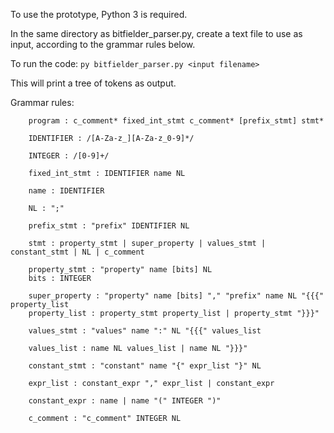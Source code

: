 To use the prototype, Python 3 is required.

In the same directory as bitfielder_parser.py, create a text file to use as input, according to the grammar rules below.

To run the code:
```py bitfielder_parser.py <input filename>```

This will print a tree of tokens as output.

Grammar rules:

```
    program : c_comment* fixed_int_stmt c_comment* [prefix_stmt] stmt*
                   
    IDENTIFIER : /[A-Za-z_][A-Za-z_0-9]*/
                   
    INTEGER : /[0-9]+/
                   
    fixed_int_stmt : IDENTIFIER name NL
    
    name : IDENTIFIER
                   
    NL : ";"
                   
    prefix_stmt : "prefix" IDENTIFIER NL
    
    stmt : property_stmt | super_property | values_stmt | constant_stmt | NL | c_comment
    
    property_stmt : "property" name [bits] NL
    bits : INTEGER
                   
    super_property : "property" name [bits] "," "prefix" name NL "{{{" property_list
    property_list : property_stmt property_list | property_stmt "}}}"
    
    values_stmt : "values" name ":" NL "{{{" values_list
                   
    values_list : name NL values_list | name NL "}}}"
                   
    constant_stmt : "constant" name "{" expr_list "}" NL
                   
    expr_list : constant_expr "," expr_list | constant_expr
                   
    constant_expr : name | name "(" INTEGER ")"
                   
    c_comment : "c_comment" INTEGER NL
